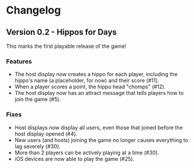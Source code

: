 # Changelog

## Version 0.2 - Hippos for Days

This marks the first playable release of the game!

### Features

- The host display now creates a hippo for each player, including the hippo's name (a placeholder, for now) and their score (#11).
- When a player scores a point, the hippo head "chomps" (#12).
- The host display now has an attract message that tells players how to join the game (#5).

### Fixes

- Host displays now display all users, even those that joined before the host display opened (#4).
- New users (and hosts) joining the game no longer causes everything to lag severely (#30).
- More than 2 players can be actively playing at a time (#30).
- iOS devices are now able to play the game (#25).
